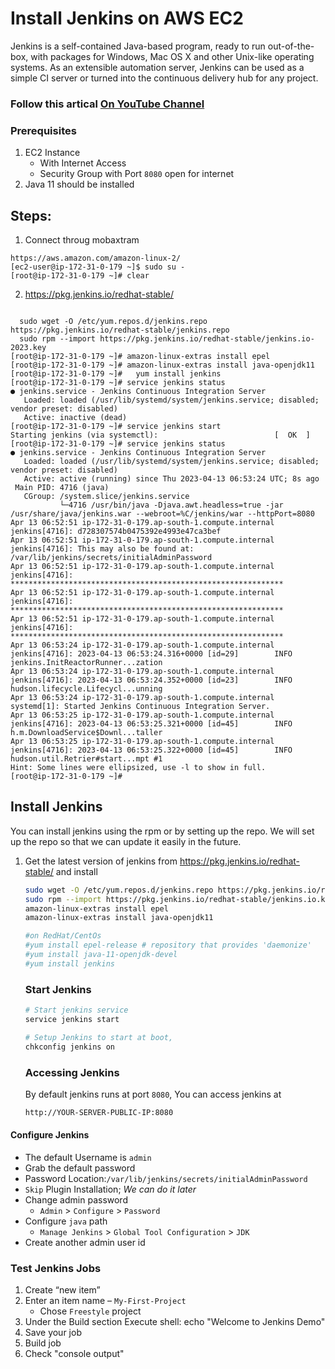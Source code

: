 # Install Jenkins on AWS EC2
Jenkins is a self-contained Java-based program, ready to run out-of-the-box, with packages for Windows, Mac OS X and other Unix-like operating systems. As an extensible automation server, Jenkins can be used as a simple CI server or turned into the continuous delivery hub for any project.

### Follow this artical [On YouTube Channel](https://youtu.be/ERR7cqW28FY)

### Prerequisites
1. EC2 Instance 
   - With Internet Access
   - Security Group with Port `8080` open for internet
1. Java 11 should be installed  

## Steps:
1. Connect throug mobaxtram
```
https://aws.amazon.com/amazon-linux-2/
[ec2-user@ip-172-31-0-179 ~]$ sudo su -
[root@ip-172-31-0-179 ~]# clear
```

2. https://pkg.jenkins.io/redhat-stable/

```

  sudo wget -O /etc/yum.repos.d/jenkins.repo https://pkg.jenkins.io/redhat-stable/jenkins.repo
  sudo rpm --import https://pkg.jenkins.io/redhat-stable/jenkins.io-2023.key
[root@ip-172-31-0-179 ~]# amazon-linux-extras install epel
[root@ip-172-31-0-179 ~]# amazon-linux-extras install java-openjdk11
[root@ip-172-31-0-179 ~]#   yum install jenkins
[root@ip-172-31-0-179 ~]# service jenkins status
● jenkins.service - Jenkins Continuous Integration Server
   Loaded: loaded (/usr/lib/systemd/system/jenkins.service; disabled; vendor preset: disabled)
   Active: inactive (dead)
[root@ip-172-31-0-179 ~]# service jenkins start
Starting jenkins (via systemctl):                          [  OK  ]
[root@ip-172-31-0-179 ~]# service jenkins status
● jenkins.service - Jenkins Continuous Integration Server
   Loaded: loaded (/usr/lib/systemd/system/jenkins.service; disabled; vendor preset: disabled)
   Active: active (running) since Thu 2023-04-13 06:53:24 UTC; 8s ago
 Main PID: 4716 (java)
   CGroup: /system.slice/jenkins.service
           └─4716 /usr/bin/java -Djava.awt.headless=true -jar /usr/share/java/jenkins.war --webroot=%C/jenkins/war --httpPort=8080
Apr 13 06:52:51 ip-172-31-0-179.ap-south-1.compute.internal jenkins[4716]: d728307574b0475392e4993e47ca3bef
Apr 13 06:52:51 ip-172-31-0-179.ap-south-1.compute.internal jenkins[4716]: This may also be found at: /var/lib/jenkins/secrets/initialAdminPassword
Apr 13 06:52:51 ip-172-31-0-179.ap-south-1.compute.internal jenkins[4716]: *************************************************************
Apr 13 06:52:51 ip-172-31-0-179.ap-south-1.compute.internal jenkins[4716]: *************************************************************
Apr 13 06:52:51 ip-172-31-0-179.ap-south-1.compute.internal jenkins[4716]: *************************************************************
Apr 13 06:53:24 ip-172-31-0-179.ap-south-1.compute.internal jenkins[4716]: 2023-04-13 06:53:24.316+0000 [id=29]        INFO        jenkins.InitReactorRunner...zation
Apr 13 06:53:24 ip-172-31-0-179.ap-south-1.compute.internal jenkins[4716]: 2023-04-13 06:53:24.352+0000 [id=23]        INFO        hudson.lifecycle.Lifecycl...unning
Apr 13 06:53:24 ip-172-31-0-179.ap-south-1.compute.internal systemd[1]: Started Jenkins Continuous Integration Server.
Apr 13 06:53:25 ip-172-31-0-179.ap-south-1.compute.internal jenkins[4716]: 2023-04-13 06:53:25.321+0000 [id=45]        INFO        h.m.DownloadService$Downl...taller
Apr 13 06:53:25 ip-172-31-0-179.ap-south-1.compute.internal jenkins[4716]: 2023-04-13 06:53:25.322+0000 [id=45]        INFO        hudson.util.Retrier#start...mpt #1
Hint: Some lines were ellipsized, use -l to show in full.
[root@ip-172-31-0-179 ~]#
```



## Install Jenkins
 You can install jenkins using the rpm or by setting up the repo. We will set up the repo so that we can update it easily in the future.
1. Get the latest version of jenkins from https://pkg.jenkins.io/redhat-stable/ and install
   ```sh
   sudo wget -O /etc/yum.repos.d/jenkins.repo https://pkg.jenkins.io/redhat-stable/jenkins.repo
   sudo rpm --import https://pkg.jenkins.io/redhat-stable/jenkins.io.key
   amazon-linux-extras install epel 
   amazon-linux-extras install java-openjdk11  
   
   #on RedHat/CentOs 
   #yum install epel-release # repository that provides 'daemonize'
   #yum install java-11-openjdk-devel
   #yum install jenkins
   ```

   ### Start Jenkins
   ```sh
   # Start jenkins service
   service jenkins start

   # Setup Jenkins to start at boot,
   chkconfig jenkins on
   ```

   ### Accessing Jenkins
   By default jenkins runs at port `8080`, You can access jenkins at
   ```sh
   http://YOUR-SERVER-PUBLIC-IP:8080
   ```
  #### Configure Jenkins
- The default Username is `admin`
- Grab the default password 
- Password Location:`/var/lib/jenkins/secrets/initialAdminPassword`
- `Skip` Plugin Installation; _We can do it later_
- Change admin password
   - `Admin` > `Configure` > `Password`
- Configure `java` path
  - `Manage Jenkins` > `Global Tool Configuration` > `JDK`  
- Create another admin user id

### Test Jenkins Jobs
1. Create “new item”
1. Enter an item name – `My-First-Project`
   - Chose `Freestyle` project
1. Under the Build section
	Execute shell: echo "Welcome to Jenkins Demo"
1. Save your job 
1. Build job
1. Check "console output"
